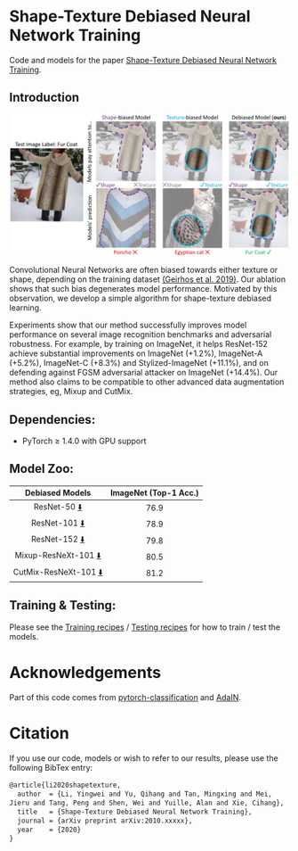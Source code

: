 # Shape-Texture Debiased Neural Network Training
Code and models for the paper [Shape-Texture Debiased Neural Network Training](https://arxiv.org/pdf/2010.xxxxx.pdf).

## Introduction
<div align="center">
  <img src="teaser.jpg" width="800px" />
</div>

Convolutional Neural Networks are often biased towards either texture or shape, depending on the training dataset [(Geirhos et al. 2019)](https://arxiv.org/pdf/1811.12231.pdf).
Our ablation shows that such bias degenerates model performance. 
Motivated by this observation, we develop a simple algorithm for shape-texture debiased learning.
 
Experiments show that our method successfully improves model performance on several image recognition benchmarks and adversarial robustness.
For example, by training on ImageNet, it helps ResNet-152 achieve substantial improvements on ImageNet (+1.2%), ImageNet-A  (+5.2%), ImageNet-C (+8.3%) and Stylized-ImageNet (+11.1%), and on defending against FGSM adversarial attacker on ImageNet (+14.4%). 
Our method also claims to be compatible to other advanced data augmentation strategies, eg, Mixup and CutMix.

## Dependencies:

+ PyTorch ≥ 1.4.0 with GPU support


## Model Zoo:

| Debiased Models  | ImageNet (Top-1 Acc.)  |
|:------------------------------------:|:---------------------:|
| ResNet-50 [:arrow_down:](https://livejohnshopkins-my.sharepoint.com/:u:/g/personal/yli286_jh_edu/Ecfve0hAi8hJlOkyBnVfHYYBNOl9ibeqbxwviGWc253FXA?e=tocnjL)                            | 76.9                  |
| ResNet-101 [:arrow_down:](https://livejohnshopkins-my.sharepoint.com/:u:/g/personal/yli286_jh_edu/ESdVdWHZ7IxHtQtxOC0Ib_kBC44ewmWTwFmh75AWisdwsA?e=nSGmmV)                           | 78.9                  |
| ResNet-152 [:arrow_down:](https://livejohnshopkins-my.sharepoint.com/:u:/g/personal/yli286_jh_edu/ERnbFlP0kTdIgkwvhp_R5xEBuvYNhwJTF0lUkN1htQPyng?e=NBhirF)                           | 79.8                  |
| Mixup-ResNeXt-101 [:arrow_down:](https://livejohnshopkins-my.sharepoint.com/:u:/g/personal/yli286_jh_edu/ETkK-viSjr1DnwybWdJAxQ0BeyguIoJhaWQBqTL5NbShGw?e=SHiJx2)                    | 80.5                  |
| CutMix-ResNeXt-101 [:arrow_down:](https://livejohnshopkins-my.sharepoint.com/:u:/g/personal/yli286_jh_edu/ERtU5qtTag1MtBS4RHZ5Y2EBuKMs0dxnvWSj35tOumRO3Q?e=WKPLK5)                   | 81.2                  |

## Training & Testing:
Please see the [Training recipes](TRAINING.md) / [Testing recipes](TESTING.md) for how to train / test the models.

# Acknowledgements
Part of this code comes from [pytorch-classification](https://github.com/bearpaw/pytorch-classification) and [AdaIN](https://github.com/naoto0804/pytorch-AdaIN).

# Citation
If you use our code, models or wish to refer to our results, please use the following BibTex entry:
```
@article{li2020shapetexture,
  author  = {Li, Yingwei and Yu, Qihang and Tan, Mingxing and Mei, Jieru and Tang, Peng and Shen, Wei and Yuille, Alan and Xie, Cihang},
  title   = {Shape-Texture Debiased Neural Network Training},
  journal = {arXiv preprint arXiv:2010.xxxxx},
  year    = {2020}
}
```